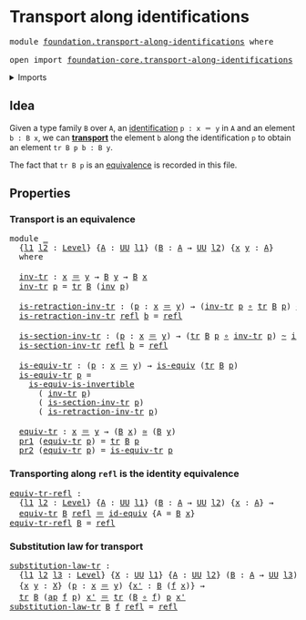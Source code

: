 # Transport along identifications

<pre class="Agda"><a id="44" class="Keyword">module</a> <a id="51" href="foundation.transport-along-identifications.html" class="Module">foundation.transport-along-identifications</a> <a id="94" class="Keyword">where</a>

<a id="101" class="Keyword">open</a> <a id="106" class="Keyword">import</a> <a id="113" href="foundation-core.transport-along-identifications.html" class="Module">foundation-core.transport-along-identifications</a> <a id="161" class="Keyword">public</a>
</pre>
<details><summary>Imports</summary>

<pre class="Agda"><a id="218" class="Keyword">open</a> <a id="223" class="Keyword">import</a> <a id="230" href="foundation.action-on-identifications-functions.html" class="Module">foundation.action-on-identifications-functions</a>
<a id="277" class="Keyword">open</a> <a id="282" class="Keyword">import</a> <a id="289" href="foundation.commuting-squares-of-identifications.html" class="Module">foundation.commuting-squares-of-identifications</a>
<a id="337" class="Keyword">open</a> <a id="342" class="Keyword">import</a> <a id="349" href="foundation.dependent-pair-types.html" class="Module">foundation.dependent-pair-types</a>
<a id="381" class="Keyword">open</a> <a id="386" class="Keyword">import</a> <a id="393" href="foundation.homotopies.html" class="Module">foundation.homotopies</a>
<a id="415" class="Keyword">open</a> <a id="420" class="Keyword">import</a> <a id="427" href="foundation.path-algebra.html" class="Module">foundation.path-algebra</a>
<a id="451" class="Keyword">open</a> <a id="456" class="Keyword">import</a> <a id="463" href="foundation.universe-levels.html" class="Module">foundation.universe-levels</a>

<a id="491" class="Keyword">open</a> <a id="496" class="Keyword">import</a> <a id="503" href="foundation-core.equivalences.html" class="Module">foundation-core.equivalences</a>
<a id="532" class="Keyword">open</a> <a id="537" class="Keyword">import</a> <a id="544" href="foundation-core.function-types.html" class="Module">foundation-core.function-types</a>
<a id="575" class="Keyword">open</a> <a id="580" class="Keyword">import</a> <a id="587" href="foundation-core.identity-types.html" class="Module">foundation-core.identity-types</a>
<a id="618" class="Keyword">open</a> <a id="623" class="Keyword">import</a> <a id="630" href="foundation-core.whiskering-homotopies.html" class="Module">foundation-core.whiskering-homotopies</a>
</pre>
</details>

## Idea

Given a type family `B` over `A`, an
[identification](foundation-core.identity-types.md) `p : x ＝ y` in `A` and an
element `b : B x`, we can
[**transport**](foundation-core.transport-along-identifications.md) the element
`b` along the identification `p` to obtain an element `tr B p b : B y`.

The fact that `tr B p` is an [equivalence](foundation-core.equivalences.md) is
recorded in this file.

## Properties

### Transport is an equivalence

<pre class="Agda"><a id="1147" class="Keyword">module</a> <a id="1154" href="foundation.transport-along-identifications.html#1154" class="Module">_</a>
  <a id="1158" class="Symbol">{</a><a id="1159" href="foundation.transport-along-identifications.html#1159" class="Bound">l1</a> <a id="1162" href="foundation.transport-along-identifications.html#1162" class="Bound">l2</a> <a id="1165" class="Symbol">:</a> <a id="1167" href="Agda.Primitive.html#591" class="Postulate">Level</a><a id="1172" class="Symbol">}</a> <a id="1174" class="Symbol">{</a><a id="1175" href="foundation.transport-along-identifications.html#1175" class="Bound">A</a> <a id="1177" class="Symbol">:</a> <a id="1179" href="Agda.Primitive.html#320" class="Primitive">UU</a> <a id="1182" href="foundation.transport-along-identifications.html#1159" class="Bound">l1</a><a id="1184" class="Symbol">}</a> <a id="1186" class="Symbol">(</a><a id="1187" href="foundation.transport-along-identifications.html#1187" class="Bound">B</a> <a id="1189" class="Symbol">:</a> <a id="1191" href="foundation.transport-along-identifications.html#1175" class="Bound">A</a> <a id="1193" class="Symbol">→</a> <a id="1195" href="Agda.Primitive.html#320" class="Primitive">UU</a> <a id="1198" href="foundation.transport-along-identifications.html#1162" class="Bound">l2</a><a id="1200" class="Symbol">)</a> <a id="1202" class="Symbol">{</a><a id="1203" href="foundation.transport-along-identifications.html#1203" class="Bound">x</a> <a id="1205" href="foundation.transport-along-identifications.html#1205" class="Bound">y</a> <a id="1207" class="Symbol">:</a> <a id="1209" href="foundation.transport-along-identifications.html#1175" class="Bound">A</a><a id="1210" class="Symbol">}</a>
  <a id="1214" class="Keyword">where</a>

  <a id="1223" href="foundation.transport-along-identifications.html#1223" class="Function">inv-tr</a> <a id="1230" class="Symbol">:</a> <a id="1232" href="foundation.transport-along-identifications.html#1203" class="Bound">x</a> <a id="1234" href="foundation-core.identity-types.html#5999" class="Function Operator">＝</a> <a id="1236" href="foundation.transport-along-identifications.html#1205" class="Bound">y</a> <a id="1238" class="Symbol">→</a> <a id="1240" href="foundation.transport-along-identifications.html#1187" class="Bound">B</a> <a id="1242" href="foundation.transport-along-identifications.html#1205" class="Bound">y</a> <a id="1244" class="Symbol">→</a> <a id="1246" href="foundation.transport-along-identifications.html#1187" class="Bound">B</a> <a id="1248" href="foundation.transport-along-identifications.html#1203" class="Bound">x</a>
  <a id="1252" href="foundation.transport-along-identifications.html#1223" class="Function">inv-tr</a> <a id="1259" href="foundation.transport-along-identifications.html#1259" class="Bound">p</a> <a id="1261" class="Symbol">=</a> <a id="1263" href="foundation-core.transport-along-identifications.html#729" class="Function">tr</a> <a id="1266" href="foundation.transport-along-identifications.html#1187" class="Bound">B</a> <a id="1268" class="Symbol">(</a><a id="1269" href="foundation-core.identity-types.html#7252" class="Function">inv</a> <a id="1273" href="foundation.transport-along-identifications.html#1259" class="Bound">p</a><a id="1274" class="Symbol">)</a>

  <a id="1279" href="foundation.transport-along-identifications.html#1279" class="Function">is-retraction-inv-tr</a> <a id="1300" class="Symbol">:</a> <a id="1302" class="Symbol">(</a><a id="1303" href="foundation.transport-along-identifications.html#1303" class="Bound">p</a> <a id="1305" class="Symbol">:</a> <a id="1307" href="foundation.transport-along-identifications.html#1203" class="Bound">x</a> <a id="1309" href="foundation-core.identity-types.html#5999" class="Function Operator">＝</a> <a id="1311" href="foundation.transport-along-identifications.html#1205" class="Bound">y</a><a id="1312" class="Symbol">)</a> <a id="1314" class="Symbol">→</a> <a id="1316" class="Symbol">(</a><a id="1317" href="foundation.transport-along-identifications.html#1223" class="Function">inv-tr</a> <a id="1324" href="foundation.transport-along-identifications.html#1303" class="Bound">p</a> <a id="1326" href="foundation-core.function-types.html#455" class="Function Operator">∘</a> <a id="1328" href="foundation-core.transport-along-identifications.html#729" class="Function">tr</a> <a id="1331" href="foundation.transport-along-identifications.html#1187" class="Bound">B</a> <a id="1333" href="foundation.transport-along-identifications.html#1303" class="Bound">p</a><a id="1334" class="Symbol">)</a> <a id="1336" href="foundation-core.homotopies.html#2717" class="Function Operator">~</a> <a id="1338" href="foundation-core.function-types.html#307" class="Function">id</a>
  <a id="1343" href="foundation.transport-along-identifications.html#1279" class="Function">is-retraction-inv-tr</a> <a id="1364" href="foundation-core.identity-types.html#5968" class="InductiveConstructor">refl</a> <a id="1369" href="foundation.transport-along-identifications.html#1369" class="Bound">b</a> <a id="1371" class="Symbol">=</a> <a id="1373" href="foundation-core.identity-types.html#5968" class="InductiveConstructor">refl</a>

  <a id="1381" href="foundation.transport-along-identifications.html#1381" class="Function">is-section-inv-tr</a> <a id="1399" class="Symbol">:</a> <a id="1401" class="Symbol">(</a><a id="1402" href="foundation.transport-along-identifications.html#1402" class="Bound">p</a> <a id="1404" class="Symbol">:</a> <a id="1406" href="foundation.transport-along-identifications.html#1203" class="Bound">x</a> <a id="1408" href="foundation-core.identity-types.html#5999" class="Function Operator">＝</a> <a id="1410" href="foundation.transport-along-identifications.html#1205" class="Bound">y</a><a id="1411" class="Symbol">)</a> <a id="1413" class="Symbol">→</a> <a id="1415" class="Symbol">(</a><a id="1416" href="foundation-core.transport-along-identifications.html#729" class="Function">tr</a> <a id="1419" href="foundation.transport-along-identifications.html#1187" class="Bound">B</a> <a id="1421" href="foundation.transport-along-identifications.html#1402" class="Bound">p</a> <a id="1423" href="foundation-core.function-types.html#455" class="Function Operator">∘</a> <a id="1425" href="foundation.transport-along-identifications.html#1223" class="Function">inv-tr</a> <a id="1432" href="foundation.transport-along-identifications.html#1402" class="Bound">p</a><a id="1433" class="Symbol">)</a> <a id="1435" href="foundation-core.homotopies.html#2717" class="Function Operator">~</a> <a id="1437" href="foundation-core.function-types.html#307" class="Function">id</a>
  <a id="1442" href="foundation.transport-along-identifications.html#1381" class="Function">is-section-inv-tr</a> <a id="1460" href="foundation-core.identity-types.html#5968" class="InductiveConstructor">refl</a> <a id="1465" href="foundation.transport-along-identifications.html#1465" class="Bound">b</a> <a id="1467" class="Symbol">=</a> <a id="1469" href="foundation-core.identity-types.html#5968" class="InductiveConstructor">refl</a>

  <a id="1477" href="foundation.transport-along-identifications.html#1477" class="Function">is-equiv-tr</a> <a id="1489" class="Symbol">:</a> <a id="1491" class="Symbol">(</a><a id="1492" href="foundation.transport-along-identifications.html#1492" class="Bound">p</a> <a id="1494" class="Symbol">:</a> <a id="1496" href="foundation.transport-along-identifications.html#1203" class="Bound">x</a> <a id="1498" href="foundation-core.identity-types.html#5999" class="Function Operator">＝</a> <a id="1500" href="foundation.transport-along-identifications.html#1205" class="Bound">y</a><a id="1501" class="Symbol">)</a> <a id="1503" class="Symbol">→</a> <a id="1505" href="foundation-core.equivalences.html#1353" class="Function">is-equiv</a> <a id="1514" class="Symbol">(</a><a id="1515" href="foundation-core.transport-along-identifications.html#729" class="Function">tr</a> <a id="1518" href="foundation.transport-along-identifications.html#1187" class="Bound">B</a> <a id="1520" href="foundation.transport-along-identifications.html#1492" class="Bound">p</a><a id="1521" class="Symbol">)</a>
  <a id="1525" href="foundation.transport-along-identifications.html#1477" class="Function">is-equiv-tr</a> <a id="1537" href="foundation.transport-along-identifications.html#1537" class="Bound">p</a> <a id="1539" class="Symbol">=</a>
    <a id="1545" href="foundation-core.equivalences.html#4422" class="Function">is-equiv-is-invertible</a>
      <a id="1574" class="Symbol">(</a> <a id="1576" href="foundation.transport-along-identifications.html#1223" class="Function">inv-tr</a> <a id="1583" href="foundation.transport-along-identifications.html#1537" class="Bound">p</a><a id="1584" class="Symbol">)</a>
      <a id="1592" class="Symbol">(</a> <a id="1594" href="foundation.transport-along-identifications.html#1381" class="Function">is-section-inv-tr</a> <a id="1612" href="foundation.transport-along-identifications.html#1537" class="Bound">p</a><a id="1613" class="Symbol">)</a>
      <a id="1621" class="Symbol">(</a> <a id="1623" href="foundation.transport-along-identifications.html#1279" class="Function">is-retraction-inv-tr</a> <a id="1644" href="foundation.transport-along-identifications.html#1537" class="Bound">p</a><a id="1645" class="Symbol">)</a>

  <a id="1650" href="foundation.transport-along-identifications.html#1650" class="Function">equiv-tr</a> <a id="1659" class="Symbol">:</a> <a id="1661" href="foundation.transport-along-identifications.html#1203" class="Bound">x</a> <a id="1663" href="foundation-core.identity-types.html#5999" class="Function Operator">＝</a> <a id="1665" href="foundation.transport-along-identifications.html#1205" class="Bound">y</a> <a id="1667" class="Symbol">→</a> <a id="1669" class="Symbol">(</a><a id="1670" href="foundation.transport-along-identifications.html#1187" class="Bound">B</a> <a id="1672" href="foundation.transport-along-identifications.html#1203" class="Bound">x</a><a id="1673" class="Symbol">)</a> <a id="1675" href="foundation-core.equivalences.html#1440" class="Function Operator">≃</a> <a id="1677" class="Symbol">(</a><a id="1678" href="foundation.transport-along-identifications.html#1187" class="Bound">B</a> <a id="1680" href="foundation.transport-along-identifications.html#1205" class="Bound">y</a><a id="1681" class="Symbol">)</a>
  <a id="1685" href="foundation.dependent-pair-types.html#603" class="Field">pr1</a> <a id="1689" class="Symbol">(</a><a id="1690" href="foundation.transport-along-identifications.html#1650" class="Function">equiv-tr</a> <a id="1699" href="foundation.transport-along-identifications.html#1699" class="Bound">p</a><a id="1700" class="Symbol">)</a> <a id="1702" class="Symbol">=</a> <a id="1704" href="foundation-core.transport-along-identifications.html#729" class="Function">tr</a> <a id="1707" href="foundation.transport-along-identifications.html#1187" class="Bound">B</a> <a id="1709" href="foundation.transport-along-identifications.html#1699" class="Bound">p</a>
  <a id="1713" href="foundation.dependent-pair-types.html#615" class="Field">pr2</a> <a id="1717" class="Symbol">(</a><a id="1718" href="foundation.transport-along-identifications.html#1650" class="Function">equiv-tr</a> <a id="1727" href="foundation.transport-along-identifications.html#1727" class="Bound">p</a><a id="1728" class="Symbol">)</a> <a id="1730" class="Symbol">=</a> <a id="1732" href="foundation.transport-along-identifications.html#1477" class="Function">is-equiv-tr</a> <a id="1744" href="foundation.transport-along-identifications.html#1727" class="Bound">p</a>
</pre>
### Transporting along `refl` is the identity equivalence

<pre class="Agda"><a id="equiv-tr-refl"></a><a id="1818" href="foundation.transport-along-identifications.html#1818" class="Function">equiv-tr-refl</a> <a id="1832" class="Symbol">:</a>
  <a id="1836" class="Symbol">{</a><a id="1837" href="foundation.transport-along-identifications.html#1837" class="Bound">l1</a> <a id="1840" href="foundation.transport-along-identifications.html#1840" class="Bound">l2</a> <a id="1843" class="Symbol">:</a> <a id="1845" href="Agda.Primitive.html#591" class="Postulate">Level</a><a id="1850" class="Symbol">}</a> <a id="1852" class="Symbol">{</a><a id="1853" href="foundation.transport-along-identifications.html#1853" class="Bound">A</a> <a id="1855" class="Symbol">:</a> <a id="1857" href="Agda.Primitive.html#320" class="Primitive">UU</a> <a id="1860" href="foundation.transport-along-identifications.html#1837" class="Bound">l1</a><a id="1862" class="Symbol">}</a> <a id="1864" class="Symbol">(</a><a id="1865" href="foundation.transport-along-identifications.html#1865" class="Bound">B</a> <a id="1867" class="Symbol">:</a> <a id="1869" href="foundation.transport-along-identifications.html#1853" class="Bound">A</a> <a id="1871" class="Symbol">→</a> <a id="1873" href="Agda.Primitive.html#320" class="Primitive">UU</a> <a id="1876" href="foundation.transport-along-identifications.html#1840" class="Bound">l2</a><a id="1878" class="Symbol">)</a> <a id="1880" class="Symbol">{</a><a id="1881" href="foundation.transport-along-identifications.html#1881" class="Bound">x</a> <a id="1883" class="Symbol">:</a> <a id="1885" href="foundation.transport-along-identifications.html#1853" class="Bound">A</a><a id="1886" class="Symbol">}</a> <a id="1888" class="Symbol">→</a>
  <a id="1892" href="foundation.transport-along-identifications.html#1650" class="Function">equiv-tr</a> <a id="1901" href="foundation.transport-along-identifications.html#1865" class="Bound">B</a> <a id="1903" href="foundation-core.identity-types.html#5968" class="InductiveConstructor">refl</a> <a id="1908" href="foundation-core.identity-types.html#5999" class="Function Operator">＝</a> <a id="1910" href="foundation-core.equivalences.html#3876" class="Function">id-equiv</a> <a id="1919" class="Symbol">{</a><a id="1920" class="Argument">A</a> <a id="1922" class="Symbol">=</a> <a id="1924" href="foundation.transport-along-identifications.html#1865" class="Bound">B</a> <a id="1926" href="foundation.transport-along-identifications.html#1881" class="Bound">x</a><a id="1927" class="Symbol">}</a>
<a id="1929" href="foundation.transport-along-identifications.html#1818" class="Function">equiv-tr-refl</a> <a id="1943" href="foundation.transport-along-identifications.html#1943" class="Bound">B</a> <a id="1945" class="Symbol">=</a> <a id="1947" href="foundation-core.identity-types.html#5968" class="InductiveConstructor">refl</a>
</pre>
### Substitution law for transport

<pre class="Agda"><a id="substitution-law-tr"></a><a id="2001" href="foundation.transport-along-identifications.html#2001" class="Function">substitution-law-tr</a> <a id="2021" class="Symbol">:</a>
  <a id="2025" class="Symbol">{</a><a id="2026" href="foundation.transport-along-identifications.html#2026" class="Bound">l1</a> <a id="2029" href="foundation.transport-along-identifications.html#2029" class="Bound">l2</a> <a id="2032" href="foundation.transport-along-identifications.html#2032" class="Bound">l3</a> <a id="2035" class="Symbol">:</a> <a id="2037" href="Agda.Primitive.html#591" class="Postulate">Level</a><a id="2042" class="Symbol">}</a> <a id="2044" class="Symbol">{</a><a id="2045" href="foundation.transport-along-identifications.html#2045" class="Bound">X</a> <a id="2047" class="Symbol">:</a> <a id="2049" href="Agda.Primitive.html#320" class="Primitive">UU</a> <a id="2052" href="foundation.transport-along-identifications.html#2026" class="Bound">l1</a><a id="2054" class="Symbol">}</a> <a id="2056" class="Symbol">{</a><a id="2057" href="foundation.transport-along-identifications.html#2057" class="Bound">A</a> <a id="2059" class="Symbol">:</a> <a id="2061" href="Agda.Primitive.html#320" class="Primitive">UU</a> <a id="2064" href="foundation.transport-along-identifications.html#2029" class="Bound">l2</a><a id="2066" class="Symbol">}</a> <a id="2068" class="Symbol">(</a><a id="2069" href="foundation.transport-along-identifications.html#2069" class="Bound">B</a> <a id="2071" class="Symbol">:</a> <a id="2073" href="foundation.transport-along-identifications.html#2057" class="Bound">A</a> <a id="2075" class="Symbol">→</a> <a id="2077" href="Agda.Primitive.html#320" class="Primitive">UU</a> <a id="2080" href="foundation.transport-along-identifications.html#2032" class="Bound">l3</a><a id="2082" class="Symbol">)</a> <a id="2084" class="Symbol">(</a><a id="2085" href="foundation.transport-along-identifications.html#2085" class="Bound">f</a> <a id="2087" class="Symbol">:</a> <a id="2089" href="foundation.transport-along-identifications.html#2045" class="Bound">X</a> <a id="2091" class="Symbol">→</a> <a id="2093" href="foundation.transport-along-identifications.html#2057" class="Bound">A</a><a id="2094" class="Symbol">)</a>
  <a id="2098" class="Symbol">{</a><a id="2099" href="foundation.transport-along-identifications.html#2099" class="Bound">x</a> <a id="2101" href="foundation.transport-along-identifications.html#2101" class="Bound">y</a> <a id="2103" class="Symbol">:</a> <a id="2105" href="foundation.transport-along-identifications.html#2045" class="Bound">X</a><a id="2106" class="Symbol">}</a> <a id="2108" class="Symbol">(</a><a id="2109" href="foundation.transport-along-identifications.html#2109" class="Bound">p</a> <a id="2111" class="Symbol">:</a> <a id="2113" href="foundation.transport-along-identifications.html#2099" class="Bound">x</a> <a id="2115" href="foundation-core.identity-types.html#5999" class="Function Operator">＝</a> <a id="2117" href="foundation.transport-along-identifications.html#2101" class="Bound">y</a><a id="2118" class="Symbol">)</a> <a id="2120" class="Symbol">{</a><a id="2121" href="foundation.transport-along-identifications.html#2121" class="Bound">x&#39;</a> <a id="2124" class="Symbol">:</a> <a id="2126" href="foundation.transport-along-identifications.html#2069" class="Bound">B</a> <a id="2128" class="Symbol">(</a><a id="2129" href="foundation.transport-along-identifications.html#2085" class="Bound">f</a> <a id="2131" href="foundation.transport-along-identifications.html#2099" class="Bound">x</a><a id="2132" class="Symbol">)}</a> <a id="2135" class="Symbol">→</a>
  <a id="2139" href="foundation-core.transport-along-identifications.html#729" class="Function">tr</a> <a id="2142" href="foundation.transport-along-identifications.html#2069" class="Bound">B</a> <a id="2144" class="Symbol">(</a><a id="2145" href="foundation.action-on-identifications-functions.html#790" class="Function">ap</a> <a id="2148" href="foundation.transport-along-identifications.html#2085" class="Bound">f</a> <a id="2150" href="foundation.transport-along-identifications.html#2109" class="Bound">p</a><a id="2151" class="Symbol">)</a> <a id="2153" href="foundation.transport-along-identifications.html#2121" class="Bound">x&#39;</a> <a id="2156" href="foundation-core.identity-types.html#5999" class="Function Operator">＝</a> <a id="2158" href="foundation-core.transport-along-identifications.html#729" class="Function">tr</a> <a id="2161" class="Symbol">(</a><a id="2162" href="foundation.transport-along-identifications.html#2069" class="Bound">B</a> <a id="2164" href="foundation-core.function-types.html#455" class="Function Operator">∘</a> <a id="2166" href="foundation.transport-along-identifications.html#2085" class="Bound">f</a><a id="2167" class="Symbol">)</a> <a id="2169" href="foundation.transport-along-identifications.html#2109" class="Bound">p</a> <a id="2171" href="foundation.transport-along-identifications.html#2121" class="Bound">x&#39;</a>
<a id="2174" href="foundation.transport-along-identifications.html#2001" class="Function">substitution-law-tr</a> <a id="2194" href="foundation.transport-along-identifications.html#2194" class="Bound">B</a> <a id="2196" href="foundation.transport-along-identifications.html#2196" class="Bound">f</a> <a id="2198" href="foundation-core.identity-types.html#5968" class="InductiveConstructor">refl</a> <a id="2203" class="Symbol">=</a> <a id="2205" href="foundation-core.identity-types.html#5968" class="InductiveConstructor">refl</a>
</pre>